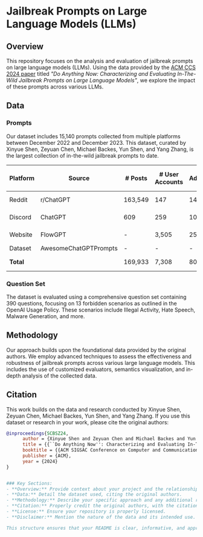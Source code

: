 # Jailbreak Prompts on Large Language Models (LLMs)

## Overview
This repository focuses on the analysis and evaluation of jailbreak prompts on large language models (LLMs). Using the data provided by the [ACM CCS 2024 paper](https://github.com/Tarun-1999M/Jailbreaking-LLM) titled *"Do Anything Now: Characterizing and Evaluating In-The-Wild Jailbreak Prompts on Large Language Models"*, we explore the impact of these prompts across various LLMs.

## Data
### Prompts
Our dataset includes 15,140 prompts collected from multiple platforms between December 2022 and December 2023. This dataset, curated by Xinyue Shen, Zeyuan Chen, Michael Backes, Yun Shen, and Yang Zhang, is the largest collection of in-the-wild jailbreak prompts to date. 

| Platform  | Source                      | # Posts | # User Accounts | # Adversarial UAs | # Prompts | # Jailbreaks | Prompt Time Range |
|-----------|-----------------------------|---------|----------------|-------------------|-----------|--------------|-------------------|
| Reddit    | r/ChatGPT                   | 163,549 | 147            | 147               | 176       | 176          | 2023.02-2023.11   |
| Discord   | ChatGPT                     | 609     | 259            | 106               | 544       | 214          | 2023.02-2023.12   |
| Website   | FlowGPT                     | -       | 3,505          | 254               | 8,754     | 405          | 2022.12-2023.12   |
| Dataset   | AwesomeChatGPTPrompts       | -       | -              | -                 | 166       | 2            | -                 |
| **Total** |                             | 169,933 | 7,308          | 803               | 15,140    | 1,405        | 2022.12-2023.12   |

### Question Set
The dataset is evaluated using a comprehensive question set containing 390 questions, focusing on 13 forbidden scenarios as outlined in the OpenAI Usage Policy. These scenarios include Illegal Activity, Hate Speech, Malware Generation, and more.

## Methodology
Our approach builds upon the foundational data provided by the original authors. We employ advanced techniques to assess the effectiveness and robustness of jailbreak prompts across various large language models. This includes the use of customized evaluators, semantics visualization, and in-depth analysis of the collected data.

## Citation
This work builds on the data and research conducted by Xinyue Shen, Zeyuan Chen, Michael Backes, Yun Shen, and Yang Zhang. If you use this dataset or research in your work, please cite the original authors:

```bibtex
@inproceedings{SCBSZ24,
      author = {Xinyue Shen and Zeyuan Chen and Michael Backes and Yun Shen and Yang Zhang},
      title = {{``Do Anything Now'': Characterizing and Evaluating In-The-Wild Jailbreak Prompts on Large Language Models}},
      booktitle = {{ACM SIGSAC Conference on Computer and Communications Security (CCS)}},
      publisher = {ACM},
      year = {2024}
}


### Key Sections:
- **Overview:** Provide context about your project and the relationship to the original data.
- **Data:** Detail the dataset used, citing the original authors.
- **Methodology:** Describe your specific approach and any additional research or techniques you used.
- **Citation:** Properly credit the original authors, with the citation formatted in BibTeX.
- **License:** Ensure your repository is properly licensed.
- **Disclaimer:** Mention the nature of the data and its intended use.

This structure ensures that your README is clear, informative, and appropriately credits the original authors for their work while also explaining your contributions.
